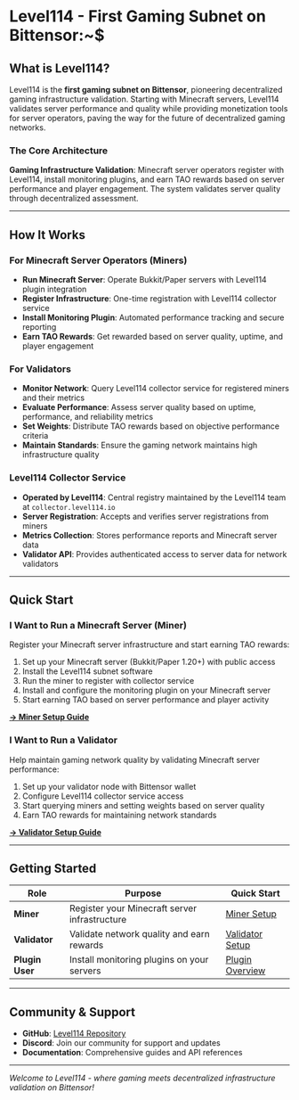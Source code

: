 # Level114 - First Gaming Subnet on Bittensor<span class="terminal-cursor">:~$</span>

## What is Level114?

Level114 is the **first gaming subnet on Bittensor**, pioneering decentralized gaming infrastructure validation. Starting with Minecraft servers, Level114 validates server performance and quality while providing monetization tools for server operators, paving the way for the future of decentralized gaming networks.

### The Core Architecture

**Gaming Infrastructure Validation**: Minecraft server operators register with Level114, install monitoring plugins, and earn TAO rewards based on server performance and player engagement. The system validates server quality through decentralized assessment.

---

## How It Works

### For Minecraft Server Operators (Miners)
- **Run Minecraft Server**: Operate Bukkit/Paper servers with Level114 plugin integration
- **Register Infrastructure**: One-time registration with Level114 collector service
- **Install Monitoring Plugin**: Automated performance tracking and secure reporting
- **Earn TAO Rewards**: Get rewarded based on server quality, uptime, and player engagement

### For Validators  
- **Monitor Network**: Query Level114 collector service for registered miners and their metrics
- **Evaluate Performance**: Assess server quality based on uptime, performance, and reliability metrics
- **Set Weights**: Distribute TAO rewards based on objective performance criteria
- **Maintain Standards**: Ensure the gaming network maintains high infrastructure quality

### Level114 Collector Service
- **Operated by Level114**: Central registry maintained by the Level114 team at `collector.level114.io`
- **Server Registration**: Accepts and verifies server registrations from miners
- **Metrics Collection**: Stores performance reports and Minecraft server data
- **Validator API**: Provides authenticated access to server data for network validators

---

## Quick Start

### I Want to Run a Minecraft Server (Miner)
Register your Minecraft server infrastructure and start earning TAO rewards:

1. Set up your Minecraft server (Bukkit/Paper 1.20+) with public access
2. Install the Level114 subnet software
3. Run the miner to register with collector service  
4. Install and configure the monitoring plugin on your Minecraft server
5. Start earning TAO based on server performance and player activity

**[→ Miner Setup Guide](getting-started/setup-miner.md)**

### I Want to Run a Validator
Help maintain gaming network quality by validating Minecraft server performance:

1. Set up your validator node with Bittensor wallet
2. Configure Level114 collector service access  
3. Start querying miners and setting weights based on server quality
4. Earn TAO rewards for maintaining network standards

**[→ Validator Setup Guide](getting-started/setup-validator.md)**

---

## Getting Started

| Role | Purpose | Quick Start |
|------|---------|-------------|
| **Miner** | Register your Minecraft server infrastructure | [Miner Setup](getting-started/setup-miner.md) |
| **Validator** | Validate network quality and earn rewards | [Validator Setup](getting-started/setup-validator.md) |
| **Plugin User** | Install monitoring plugins on your servers | [Plugin Overview](plugins/overview.md) |

---

## Community & Support

- **GitHub**: [Level114 Repository](https://github.com/level114)
- **Discord**: Join our community for support and updates
- **Documentation**: Comprehensive guides and API references

---

*Welcome to Level114 - where gaming meets decentralized infrastructure validation on Bittensor!*

